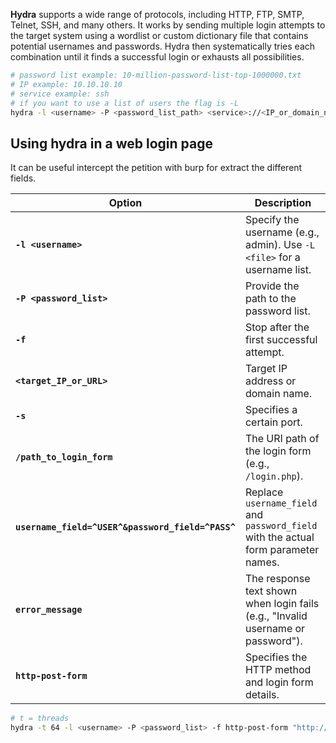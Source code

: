 **Hydra** supports a wide range of protocols, including HTTP, FTP, SMTP, Telnet, SSH, and many others. It works by sending multiple login attempts to the target system using a wordlist or custom dictionary file that contains potential usernames and passwords. Hydra then systematically tries each combination until it finds a successful login or exhausts all possibilities.
```bash
# password list example: 10-million-password-list-top-1000000.txt
# IP example: 10.10.10.10
# service example: ssh
# if you want to use a list of users the flag is -L
hydra -l <username> -P <password_list_path> <service>://<IP_or_domain_name> 
```

## Using hydra in a web login page
It can be useful intercept the petition with burp for extract the different fields. 

| Option                                            | Description                                                                         |
| ------------------------------------------------- | ----------------------------------------------------------------------------------- |
| **`-l <username>`**                               | Specify the username (e.g., admin). Use `-L <file>` for a username list.            |
| **`-P <password_list>`**                          | Provide the path to the password list.                                              |
| **`-f`**                                          | Stop after the first successful attempt.                                            |
| **`<target_IP_or_URL>`**                          | Target IP address or domain name.                                                   |
| **`-s`**                                          | Specifies a certain port.                                                           |
| **`/path_to_login_form`**                         | The URI path of the login form (e.g., `/login.php`).                                |
| **`username_field=^USER^&password_field=^PASS^`** | Replace `username_field` and `password_field` with the actual form parameter names. |
| **`error_message`**                               | The response text shown when login fails (e.g., "Invalid username or password").    |
| **`http-post-form`**                              | Specifies the HTTP method and login form details.                                   |


```bash
# t = threads
hydra -t 64 -l <username> -P <password_list> -f http-post-form "http://<target-ip-or-url>/<path_to_login_form>:<username_field>=^USER^&<password_field>=^PASS^:<error_message>"
```
